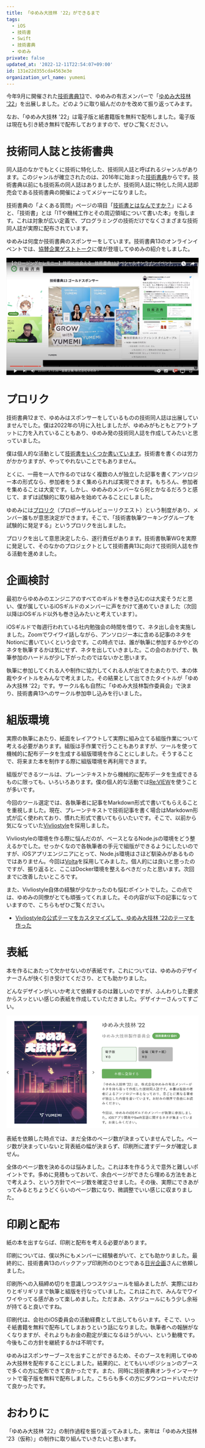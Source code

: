 ```yaml
---
title: 「ゆめみ大技林 '22」ができるまで
tags:
  - iOS
  - 技術書
  - Swift
  - 技術書典
  - ゆめみ
private: false
updated_at: '2022-12-11T22:54:07+09:00'
id: 131e22d355cda4563e3e
organization_url_name: yumemi
---
```

今年9月に開催された[技術書典13](https://techbookfest.org/event/tbf13)で、ゆめみの有志メンバーで「[ゆめみ大技林 '22](https://techbookfest.org/product/9g7iLPz8dzmL2QrrbedbxG)」を出展しました。どのように取り組んだのかを改めて振り返ってみます。

なお、「ゆめみ大技林 '22」は電子版と紙書籍版を無料で配布しました。電子版は現在も引き続き無料で配布しておりますので、ぜひご覧ください。

# 技術同人誌と技術書典

同人誌のなかでもとくに技術に特化した、技術同人誌と呼ばれるジャンルがあります。このジャンルが確立されたのは、2016年に始まった[技術書典](https://techbookfest.org)からです。技術書典以前にも技術系の同人誌はありましたが、技術同人誌に特化した同人誌即売会である技術書典の開催によってメジャーになりました。

技術書典の「よくある質問」ページの項目「[技術書とはなんですか？](https://techbookfest.zendesk.com/hc/ja/articles/360051698491)」によると、「技術書」とは「ITや機械工作とその周辺領域について書いた本」を指します。これは対象が広い定義で、プログラミングの技術だけでなくさまざまな技術同人誌が実際に配布されています。

ゆめみは何度か技術書典のスポンサーをしています。技術書典13のオンラインイベントでは、[協賛企業ゲストトーク](https://www.youtube.com/watch?v=Omd4jOscXK8&t=1280s)に僕が登壇してゆめみの紹介をしました。

![技術書典13 協賛企業ゲストトーク](https://raw.githubusercontent.com/usami-k/qiita-contents/main/2022/yumemi_daigirin_images/youtubelive.png)

# プロリク

技術書典12まで、ゆめみはスポンサーをしているものの技術同人誌は出展していませんでした。僕は2022年の1月に入社しましたが、ゆめみがもともとアウトプットに力を入れていることもあり、ゆめみ発の技術同人誌を作成してみたいと思っていました。

僕は個人的な活動として[技術書をいくつか書いています](https://usami-k.github.io/techbook/)。技術書を書くのは労力がかかりますが、やってやれないことでもありません。

とくに、一冊を一人で作るのではなく複数の人が独立した記事を書くアンソロジー本の形式なら、参加者をうまく集められれば実現できます。もちろん、参加者を集めることは大変です。しかし、ゆめみのメンバーなら何とかなるだろうと感じて、まずは試験的に取り組みを始めてみることにしました。

ゆめみには[プロリク](https://notion.yumemi.co.jp/cxo/ceo)（プロポーザルレビューリクエスト）という制度があり、メンバー誰もが意思決定ができます。そこで、「技術書執筆ワーキンググループを試験的に発足する」というプロリクを出しました。

プロリクを出して意思決定したら、遂行責任があります。技術書執筆WGを実際に発足して、そのなかのプロジェクトとして技術書典13に向けて技術同人誌を作る活動を進めました。

# 企画検討

最初からゆめみのエンジニアのすべてのギルドを巻き込むのは大変そうだと思い、僕が属しているiOSギルドのメンバーに声をかけて進めていきました（次回以降はiOSギルド以外も巻き込みたいと考えています）。

<!-- textlint-disable ja-technical-writing/ja-no-weak-phrase -->
iOSギルドで毎週行われている社内勉強会の時間を借りて、ネタ出し会を実施しました。Zoomでワイワイ話しながら、アンソロジー本に含める記事のネタをNotionに書いていくという会です。この時点では、誰が執筆に参加するかやどのネタを執筆するかは気にせず、ネタを出していきました。この会のおかげで、執筆参加のハードルが少し下がったのではないかと思います。
<!-- textlint-enable ja-technical-writing/ja-no-weak-phrase -->

執筆に参加してくれる人や制作に協力してくれる人が出てきたあたりで、本の体裁やタイトルをみんなで考えました。その結果として出てきたタイトルが「ゆめみ大技林 '22」です。サークル名も自然に「ゆめみ大技林製作委員会」で決まり、技術書典13へのサークル参加申し込みを行いました。

# 組版環境

実際の執筆にあたり、紙面をレイアウトして実際に組み立てる組版作業について考える必要があります。組版は手作業で行うこともありますが、ツールを使って機械的に配布データを生成する組版環境を作ることにしました。そうすることで、将来また本を制作する際に組版環境を再利用できます。

組版ができるツールは、プレーンテキストから機械的に配布データを生成できるものに限っても、いろいろあります。僕の個人的な活動では[Re:VIEW](https://reviewml.org/ja/)を使うことが多いです。

今回のツール選定では、各執筆者に記事をMarkdown形式で書いてもらえることを重視しました。現在、プレーンテキストで技術記事を書く場合はMarkdown形式が広く使われており、慣れた形式で書いてもらいたいです。そこで、以前から気になっていた[Vivliostyle](https://vivliostyle.org/ja/)を採用しました。

<!-- textlint-disable ja-technical-writing/ja-no-weak-phrase -->
Vivliostyleの環境を作る際に悩んだのが、ベースとなるNode.jsの環境をどう整えるかでした。せっかくなので各執筆者の手元で組版ができるようにしたいのですが、iOSアプリエンジニアにとって、Node.js環境はさほど馴染みがあるものではありません。今回は[Volta](https://volta.sh)を採用してみました。個人的には良いと思ったのですが、振り返ると、ここはDocker環境を整えるべきだったと思います。次回までに改善したいところです。
<!-- textlint-enable ja-technical-writing/ja-no-weak-phrase -->

また、Vivliostyle自体の経験が少なかったのも悩むポイントでした。この点では、ゆめみの同僚がとても頑張ってくれました。その内容が以下の記事になっていますので、こちらもぜひご覧ください。

* [Vivliostyleの公式テーマをカスタマイズして、ゆめみ大技林 '22のテーマを作った](https://zenn.dev/macneko/articles/06aec138a357b9)

# 表紙

本を作るにあたって欠かせないのが表紙です。これについては、ゆめみのデザイナーさんが快く引き受けてくださり、とても助かりました。

どんなデザインがいいか考えて依頼するのは難しいのですが、ふんわりした要求からスッといい感じの表紙を作成していただきました。デザイナーさんってすごい。

![ゆめみ大技林 '22](https://raw.githubusercontent.com/usami-k/qiita-contents/main/2022/yumemi_daigirin_images/daigirin.png)

表紙を依頼した時点では、まだ全体のページ数が決まっていませんでした。ページ数が決まっていないと背表紙の幅が決まらず、印刷所に渡すデータが確定しません。

全体のページ数を決めるのは悩みました。これは本を作るうえで意外と難しいポイントです。多めに見積もっておいて、余白ページができたら埋める方法をあとで考えよう、という方針でページ数を確定させました。その後、実際にできあがってみるとちょうどくらいのページ数になり、微調整でいい感じに収まりました。

# 印刷と配布

紙の本を出すならば、印刷と配布を考える必要があります。

印刷については、僕以外にもメンバーに経験者がいて、とても助かりました。最終的に、技術書典13のバックアップ印刷所のひとつである[日光企画](https://www.nikko-pc.com/index/top.html)さんに依頼しました。

印刷所への入稿締め切りを意識しつつスケジュールを組みましたが、実際にはわりとギリギリまで執筆と組版を行なっていました。これはこれで、みんなでワイワイやってる感があって楽しめました。ただまあ、スケジュールにもう少し余裕が持てると良いですね。

印刷代は、会社のiOS委員会の活動経費として出してもらいます。そこで、いっそ紙書籍を無料で配布してしまおうという話になりました。執筆者への報酬がなくなりますが、それよりもお金の勘定が楽になるほうがいい、という動機です。今後もこの方針を継続するかは不明です。

ゆめみはスポンサーブースを出すことができるため、そのブースを利用してゆめみ大技林を配布することにしました。結果的に、とてもいいポジションのブースで多くの方に配布できて良かったです。また、同時に技術書典オンラインマーケットで電子版を無料で配布しました。こちらも多くの方にダウンロードいただけて良かったです。

# おわりに

<!-- textlint-disable ja-technical-writing/ja-no-weak-phrase -->
「ゆめみ大技林 '22」の制作過程を振り返ってみました。来年は「ゆめみ大技林 '23（仮称）」の制作に取り組んでいきたいと思います。
<!-- textlint-enable ja-technical-writing/ja-no-weak-phrase -->
